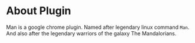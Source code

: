 # About Plugin

Man is a google chrome plugin. Named after legendary linux command `Man`.
And also after the legendary warriors of the galaxy The Mandalorians.
